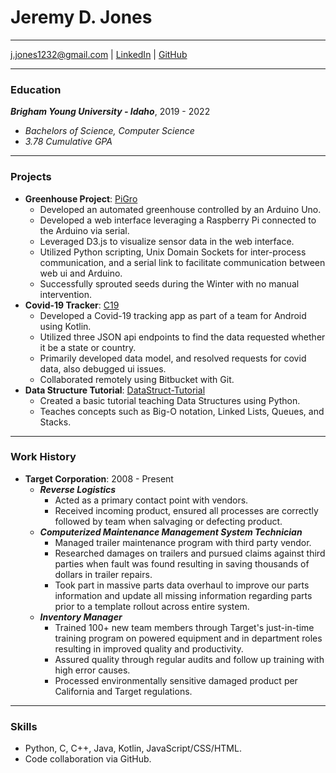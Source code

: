 # Jeremy D. Jones

---

<div id="webaddress">
<a href="mailto:j.jones1232@gmail.com">j.jones1232@gmail.com</a>
| <a href="https://www.linkedin.com/in/jeremy-jones-b904a284/">LinkedIn</a>
| <a href="https://github.com/jerome1232">GitHub</a>
</div>

---

### Education

***Brigham Young University - Idaho***, 2019 - 2022
  * *Bachelors of Science, Computer Science*
  * *3.78 Cumulative GPA*

---

### Projects

  * **Greenhouse Project**: [PiGro](https://github.com/jerome1232/PiGro)
    * Developed an automated greenhouse controlled by an Arduino Uno.
    * Developed a web interface leveraging a Raspberry Pi connected to the Arduino via serial.
    * Leveraged D3.js to visualize sensor data in the web interface.
    * Utilized Python scripting, Unix Domain Sockets for inter-process communication, and a serial link to facilitate communication between web ui and Arduino.
    * Successfully sprouted seeds during the Winter with no manual intervention.
  * **Covid-19 Tracker**: [C19](https://github.com/jerome1232/C19)
    * Developed a Covid-19 tracking app as part of a team for Android using Kotlin.
    * Utilized three JSON api endpoints to find the data requested whether it be a state or country.
    * Primarily developed data model, and resolved requests for covid data, also debugged ui issues.
    * Collaborated remotely using Bitbucket with Git.
  * **Data Structure Tutorial**: [DataStruct-Tutorial](https://jerome1232.github.io/datastruct-tut/)
    * Created a basic tutorial teaching Data Structures using Python.
    * Teaches concepts such as Big-O notation, Linked Lists, Queues, and Stacks.

---

### Work History

  * **Target Corporation**: 2008 - Present
    * ***Reverse Logistics***
      * Acted as a primary contact point with vendors.
      * Received incoming product, ensured all processes are correctly followed by team when salvaging or defecting product.
    * ***Computerized Maintenance Management System Technician***
      * Managed trailer maintenance program with third party vendor.
      * Researched damages on trailers and pursued claims against third parties when fault was found resulting in saving thousands of dollars in trailer repairs.
      * Took part in massive parts data overhaul to improve our parts information and update all missing information regarding parts prior to a template rollout across entire system.
    * ***Inventory Manager***
      * Trained 100+ new team members through Target's just-in-time training program on powered equipment and in department roles resulting in improved quality and productivity.
      * Assured quality through regular audits and follow up training with high error causes.
      * Processed environmentally sensitive damaged product per California and Target regulations.

---

### Skills

  * Python, C, C++, Java, Kotlin, JavaScript/CSS/HTML.
  * Code collaboration via GitHub.

